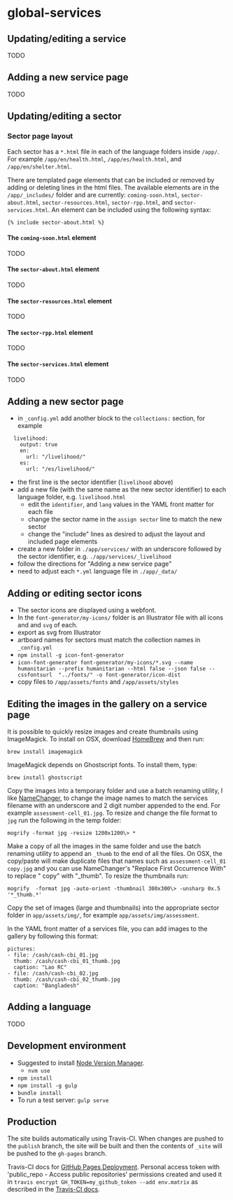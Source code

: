 # global-services

## Updating/editing a service

TODO

## Adding a new service page

TODO

## Updating/editing a sector

### Sector page layout

Each sector has a `*.html` file in each of the language folders inside `/app/`. For example `/app/en/health.html`, `/app/es/health.html`, and `/app/en/shelter.html`.

There are templated page elements that can be included or removed by adding or deleting lines in the html files.
The available elements are in the `/app/_includes/` folder and are currently: `coming-soon.html`, `sector-about.html`, `sector-resources.html`, `sector-rpp.html`, and `sector-services.html`. An element can be included using the following syntax:
```
{% include sector-about.html %}
```

#### The `coming-soon.html` element

TODO

#### The `sector-about.html` element

TODO

#### The `sector-resources.html` element

TODO

#### The `sector-rpp.html` element

TODO

#### The `sector-services.html` element

TODO


## Adding a new sector page

- in `_config.yml` add another block to the `collections:` section, for example
```
  livelihood:
    output: true
    en: 
      url: "/livelihood/"
    es: 
      url: "/es/livelihood/"
```
- the first line is the sector identifier (`livelihood` above)
- add a new file (with the same name as the new sector identifier) to each language folder, e.g. `livelihood.html`
  - edit the `identifier`, and `lang` values in the YAML front matter for each file
  - change the sector name in the `assign sector` line to match the new sector
  - change the "include" lines as desired to adjust the layout and included page elements
- create a new folder in `./app/services/` with an underscore followed by the sector identifier, e.g. `./app/services/_livelihood`
- follow the directions for "Adding a new service page"
- need to adjust each `*.yml` language file in `./app/_data/`

## Adding or editing sector icons

- The sector icons are displayed using a webfont.
- In the `font-generator/my-icons/` folder is an Illustrator file with all icons and and `svg` of each.
- export as svg from Illustrator
- artboard names for sectors must match the collection names in `_config.yml`
- `npm install -g icon-font-generator`
- `icon-font-generator font-generator/my-icons/*.svg --name humanitarian --prefix humanitarian --html false --json false --cssfontsurl  "../fonts/" -o font-generator/icon-dist`  
- copy files to `/app/assets/fonts` and `/app/assets/styles`

## Editing the images in the gallery on a service page

It is possible to quickly resize images and create thumbnails using ImageMagick.
To install on OSX, download [HomeBrew](https://brew.sh/) and then run:
```
brew install imagemagick
```

ImageMagick depends on Ghostscript fonts. To install them, type:
```
brew install ghostscript
```

Copy the images into a temporary folder and use a batch renaming utility, I like [NameChanger](https://mrrsoftware.com/namechanger/), to change the image names to match the services filename with an underscore and 2 digit number appended to the end. For example `assessment-cell_01.jpg`. To resize and change the file format to `jpg` run the following in the temp folder:
```
mogrify -format jpg -resize 1200x1200\> *
```

Make a copy of all the images in the same folder and use the batch renaming utility to append an `_thumb` to the end of all the files. On OSX, the copy/paste will make duplicate files that names such as `assessment-cell_01 copy.jpg` and you can use NameChanger's "Replace First Occurrence With" to replace " copy" with "\_thumb". To resize the thumbnails run:
```
mogrify  -format jpg -auto-orient -thumbnail 300x300\> -unsharp 0x.5  '*_thumb.*'
```

Copy the set of images (large and thumbnails) into the appropriate sector folder in `app/assets/img/`, for example `app/assets/img/assessment`.

In the YAML front matter of a services file, you can add images to the gallery by following this format:

```
pictures:
- file: /cash/cash-cbi_01.jpg
  thumb: /cash/cash-cbi_01_thumb.jpg
  caption: "Lao RC"
- file: /cash/cash-cbi_02.jpg
  thumb: /cash/cash-cbi_02_thumb.jpg
  caption: "Bangladesh"
```

## Adding a language

TODO

## Development environment

- Suggested to install [Node Version Manager](https://github.com/nvm-sh/nvm). 
  - `nvm use`
- `npm install`
- `npm install -g gulp`
- `bundle install`
- To run a test server: `gulp serve`

## Production

The site builds automatically using Travis-CI. When changes are pushed to the `publish` branch, the site will be built and then the contents of `_site` will be pushed to the `gh-pages` branch.

Travis-CI docs for [GitHub Pages Deployment](https://docs.travis-ci.com/user/deployment/pages/). Personal access token with 'public_repo - Access public repositories' permissions created and used it in `travis encrypt GH_TOKEN=my_github_token --add env.matrix` as described in the [Travis-CI docs](https://docs.travis-ci.com/user/environment-variables#Encrypting-environment-variables).
